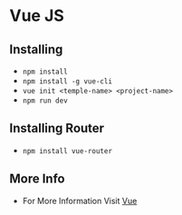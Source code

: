 # Vue JS

## Installing
- `npm install`
- `npm install -g vue-cli`
- `vue init <temple-name> <project-name>` 
- `npm run dev`

## Installing Router
- `npm install vue-router`

## More Info
- For More Information Visit [Vue](https://vuejs.org/)
